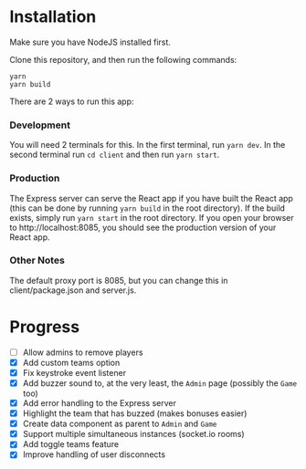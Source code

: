 # Installation

Make sure you have NodeJS installed first.

Clone this repository, and then run the following commands:
```
yarn
yarn build
```

There are 2 ways to run this app:

### Development
You will need 2 terminals for this. In the first terminal, run ```yarn dev```. In the second terminal run ```cd client``` and then run ```yarn start```.

### Production
The Express server can serve the React app if you have built the React app (this can be done by running ```yarn build``` in the root directory). If the build exists, simply run ```yarn start``` in the root directory. If you open your browser to http://localhost:8085, you should see the production version of your React app.

### Other Notes
The default proxy port is 8085, but you can change this in client/package.json and server.js.

# Progress
- [ ] Allow admins to remove players
- [x] Add custom teams option
- [x] Fix keystroke event listener
- [x] Add buzzer sound to, at the very least, the ```Admin``` page (possibly the ```Game``` too)
- [x] Add error handling to the Express server
- [x] Highlight the team that has buzzed (makes bonuses easier)
- [x] Create data component as parent to ```Admin``` and ```Game```
- [x] Support multiple simultaneous instances (socket.io rooms)
- [x] Add toggle teams feature
- [x] Improve handling of user disconnects